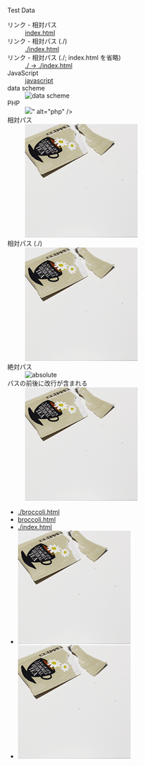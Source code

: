 <script src="test1_files/script.js"></script>
<script src="<?= htmlspecialchars( $px->path_files('/script.js') ) ?>"></script>


Test Data

<dl>
	<dt>リンク - 相対パス</dt>
		<dd><a href="index.html">index.html</a></dd>
	<dt>リンク - 相対パス (./)</dt>
		<dd><a href="./index.html">./index.html</a></dd>
	<dt>リンク - 相対パス (./; index.html を省略)</dt>
		<dd><a href="./index.html">./ -> ./index.html</a></dd>
	<dt>JavaScript</dt>
		<dd><a href="javascript:alert(123);">javascript</a></dd>
	<dt>data scheme</dt>
		<dd><img src="data:" alt="data scheme" /></dd>
	<dt>PHP</dt>
		<dd><img src="<?php $px->path_files("/image.gif") ?>" alt="php" /></dd>
	<dt>相対パス</dt>
		<dd><img src="test1_files/image.gif" alt="relative" /></dd>
	<dt>相対パス (./)</dt>
		<dd><img src="./test1_files/image.gif" alt="relative_dot_slash" /></dd>
	<dt>絶対パス</dt>
		<dd><img src="/test1/test1_files/image.gif" alt="absolute" /></dd>
	<dt>パスの前後に改行が含まれる</dt>
		<dd><img src="
			test1_files/image.gif
		" alt="br" /></dd>
</dl>

- [./broccoli.html](./broccoli.html)
- [broccoli.html](broccoli.html "broccoli")
- [./index.html](./index.html)
- ![テスト画像1 ./test1_files/](./test1_files/image.gif "テスト画像1")
- ![テスト画像2 ./test1_files/](./test1_files/image.gif)
